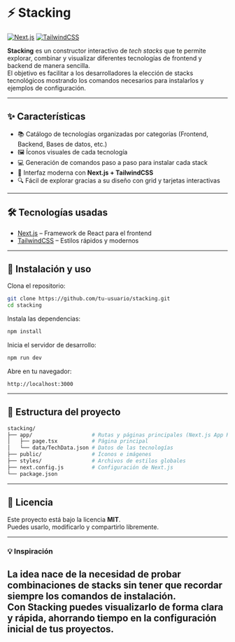 # ⚡ Stacking

[![Next.js](https://img.shields.io/badge/Next.js-13-black?style=flat&logo=next.js)](https://nextjs.org/) 
[![TailwindCSS](https://img.shields.io/badge/TailwindCSS-3-38bdf8?style=flat&logo=tailwindcss)](https://tailwindcss.com/) 

**Stacking** es un constructor interactivo de *tech stacks* que te permite explorar, combinar y visualizar diferentes tecnologías de frontend y backend de manera sencilla.  
El objetivo es facilitar a los desarrolladores la elección de stacks tecnológicos mostrando los comandos necesarios para instalarlos y ejemplos de configuración.

---

## ✨ Características

- 📚 Catálogo de tecnologías organizadas por categorías (Frontend, Backend, Bases de datos, etc.)
- 🖼️ Íconos visuales de cada tecnología
- 💻 Generación de comandos paso a paso para instalar cada stack
- 🎨 Interfaz moderna con **Next.js + TailwindCSS**
- 🔍 Fácil de explorar gracias a su diseño con grid y tarjetas interactivas

---

## 🛠️ Tecnologías usadas

- [Next.js](https://nextjs.org/) – Framework de React para el frontend
- [TailwindCSS](https://tailwindcss.com/) – Estilos rápidos y modernos
---

## 🚀 Instalación y uso

Clona el repositorio:

```bash
git clone https://github.com/tu-usuario/stacking.git
cd stacking
```

Instala las dependencias:

```bash
npm install
```

Inicia el servidor de desarrollo:

```bash
npm run dev
```

Abre en tu navegador:

```
http://localhost:3000
```

---

## 📂 Estructura del proyecto

```bash
stacking/
├── app/                   # Rutas y páginas principales (Next.js App Router)
│   ├── page.tsx           # Página principal
│   └── data/TechData.json # Datos de las tecnologías
├── public/                # Íconos e imágenes
├── styles/                # Archivos de estilos globales
├── next.config.js         # Configuración de Next.js
└── package.json
```

---

## 📄 Licencia

Este proyecto está bajo la licencia **MIT**.  
Puedes usarlo, modificarlo y compartirlo libremente.

---


### 💡 Inspiración
La idea nace de la necesidad de probar combinaciones de stacks sin tener que recordar siempre los comandos de instalación.  
Con **Stacking** puedes visualizarlo de forma clara y rápida, ahorrando tiempo en la configuración inicial de tus proyectos.
---
